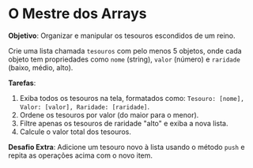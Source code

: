 # O Mestre dos Arrays

**Objetivo**: Organizar e manipular os tesouros escondidos de um reino.

Crie uma lista chamada `tesouros` com pelo menos 5 objetos, onde cada objeto tem propriedades como `nome` (string), `valor` (número) e `raridade` (baixo, médio, alto).

**Tarefas**:

1. Exiba todos os tesouros na tela, formatados como: `Tesouro: [nome], Valor: [valor], Raridade: [raridade]`.
2. Ordene os tesouros por valor (do maior para o menor).
3. Filtre apenas os tesouros de raridade "alto" e exiba a nova lista.
4. Calcule o valor total dos tesouros.

**Desafio Extra**: Adicione um tesouro novo à lista usando o método `push` e repita as operações acima com o novo item.